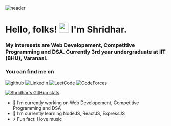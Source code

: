 
![header](https://capsule-render.vercel.app/api?type=wave&color=auto&height=300&section=header&text=Shridhar's%20GitHub%20Profile%20&fontSize=45)
# Hello, folks! <img src="https://raw.githubusercontent.com/MartinHeinz/MartinHeinz/master/wave.gif" width="30px"> I'm Shridhar.

### My interesets are Web Developement, Competitive Programming and DSA. Currently 3rd year undergraduate at IIT (BHU), Varanasi.
### You can find me on

![github](https://img.shields.io/badge/GitHub-000000?style=for-the-badge&logo=GitHub&logoColor=white)
![LinkedIn](https://img.shields.io/badge/LinkedIn-000000?style=for-the-badge&logo=LinkedIn&logoColor=blue)
![LeetCode](https://img.shields.io/badge/LeetCode-000000?style=for-the-badge&logo=LeetCode&logoColor=yellow)
![CodeForces](https://img.shields.io/badge/CodeForces-000000?style=for-the-badge&logo=CodeForces)

[![Shridhar's GitHub stats](https://github-readme-stats.vercel.app/api?username=shridhar998)](https://github.com/anuraghazra/github-readme-stats)

- 🔭 I’m currently working on Web Developement, Competitive Programming and DSA
- 🌱 I’m currently learning NodeJS, ReactJS, ExpressJS
- ⚡ Fun fact: I love music

